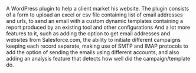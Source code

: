 A WordPress plugin to help a client market his website.
The plugin consists of a form to upload an excel or csv file containing list of email addresses and urls, to send an email with a custom dynamic templates containing a report produced by an existing tool and other configurations
And a lot more features to it, such as adding the option to get email addresses and websites from Salesforce.com, the ability to initiate different campaigns keeping each record separate, making use of SMTP and IMAP protocols to add the option of sending the emails using different accounts, and also adding an analysis feature that detects how well did the campaign/template do.
